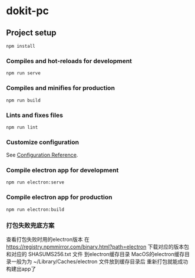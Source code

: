 # dokit-pc

## Project setup
```
npm install
```

### Compiles and hot-reloads for development
```
npm run serve
```

### Compiles and minifies for production
```
npm run build
```

### Lints and fixes files
```
npm run lint
```

### Customize configuration
See [Configuration Reference](https://cli.vuejs.org/config/).


### Compile electron app for development
```
npm run electron:serve
```

### Compile electron app for production
```
npm run electron:build
```

### 打包失败兜底方案
查看打包失败时用的electron版本
在 https://registry.npmmirror.com/binary.html?path=electron 下载对应的版本包和对应的 SHASUMS256.txt 文件 到electron缓存目录
MacOS的electron缓存目录一般为为 ~/Library/Caches/electron
文件放到缓存目录后 重新打包就能成功构建出app了
